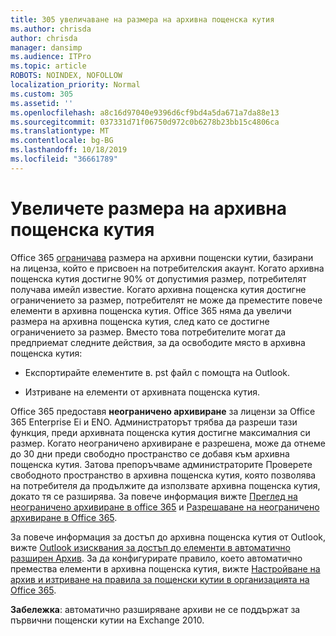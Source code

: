 ```yaml
---
title: 305 увеличаване на размера на архивна пощенска кутия
ms.author: chrisda
author: chrisda
manager: dansimp
ms.audience: ITPro
ms.topic: article
ROBOTS: NOINDEX, NOFOLLOW
localization_priority: Normal
ms.custom: 305
ms.assetid: ''
ms.openlocfilehash: a8c16d97040e9396d6cf9bd4a5da671a7da88e13
ms.sourcegitcommit: 037331d71f06750d972c0b6278b23bb15c4806ca
ms.translationtype: MT
ms.contentlocale: bg-BG
ms.lasthandoff: 10/18/2019
ms.locfileid: "36661789"
---
```

# <a name="increase-the-archive-mailbox-size"></a>Увеличете размера на архивна пощенска кутия

Office 365 [ограничава](https://docs.microsoft.com/office365/servicedescriptions/exchange-online-service-description/exchange-online-limits#mailbox-storage-limits) размера на архивни пощенски кутии, базирани на лиценза, който е присвоен на потребителския акаунт. Когато архивна пощенска кутия достигне 90% от допустимия размер, потребителят получава имейл известие. Когато архивна пощенска кутия достигне ограничението за размер, потребителят не може да преместите повече елементи в архивна пощенска кутия. Office 365 няма да увеличи размера на архивна пощенска кутия, след като се достигне ограничението за размер. Вместо това потребителите могат да предприемат следните действия, за да освободите място в архивна пощенска кутия:

- Експортирайте елементите в. pst файл с помощта на Outlook.

- Изтриване на елементи от архивната пощенска кутия.

Office 365 предоставя **неограничено архивиране** за лицензи за Office 365 Enterprise Еi и ЕNO. Администраторът трябва да разреши тази функция, преди архивната пощенска кутия достигне максималния си размер. Когато неограничено архивиране е разрешена, може да отнеме до 30 дни преди свободно пространство се добавя към архивна пощенска кутия. Затова препоръчваме администраторите Проверете свободното пространство в архивна пощенска кутия, която позволява на потребителя да продължите да използвате архивна пощенска кутия, докато тя се разширява. За повече информация вижте [Преглед на неограничено архивиране в office 365](https://docs.microsoft.com/office365/securitycompliance/unlimited-archiving) и [Разрешаване на неограничено архивиране в Office 365](https://docs.microsoft.com/office365/securitycompliance/enable-unlimited-archiving).

За повече информация за достъп до архивна пощенска кутия от Outlook, вижте [Outlook изисквания за достъп до елементи в автоматично разширен Архив](https://docs.microsoft.com/office365/securitycompliance/unlimited-archiving#outlook-requirements-for-accessing-items-in-an-auto-expanded-archive). За да конфигурирате правило, което автоматично премества елементи в архивна пощенска кутия, вижте [Настройване на архив и изтриване на правила за пощенски кутии в организацията на Office 365](https://docs.microsoft.com/office365/securitycompliance/set-up-an-archive-and-deletion-policy-for-mailboxes).

**Забележка**: автоматично разширяване архиви не се поддържат за първични пощенски кутии на Exchange 2010.
